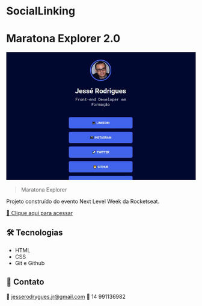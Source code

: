 # SocialLinking

# Maratona Explorer 2.0

![preview](preview/preview.jpg)

> Maratona Explorer

Projeto construído do evento Next Level Week da Rocketseat.

[🔗 Clique aqui para acessar](https://jrodrygues.github.io/SocialLinking/)


## 🛠 Tecnologias

- HTML
- CSS
- Git e Github

## 💛 Contato

📧 jesserodrygues.jr@gmail.com
📱 14 991136982
